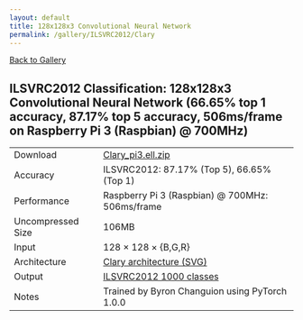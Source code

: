 ```yaml
---
layout: default
title: 128x128x3 Convolutional Neural Network
permalink: /gallery/ILSVRC2012/Clary
---
```


[Back to Gallery](/ELL/gallery)

## ILSVRC2012 Classification: 128x128x3 Convolutional Neural Network (66.65% top 1 accuracy, 87.17% top 5 accuracy, 506ms/frame on Raspberry Pi 3 (Raspbian) @ 700MHz)

<table class="table table-striped table-bordered">
    <tr>
        <td> Download </td>
        <td colspan="3"> <a href="https://github.com/Microsoft/ELL-models/raw/master/models/ILSVRC2012/Clary/Clary_pi3.ell.zip">Clary_pi3.ell.zip</a></td>
    </tr>
    <tr>
        <td> Accuracy </td>
        <td colspan="3"> ILSVRC2012: 87.17% (Top 5), 66.65% (Top 1) </td>
    </tr>
    <tr>
        <td> Performance </td>
        <td colspan="3"> Raspberry Pi 3 (Raspbian) @ 700MHz: 506ms/frame </td>
    </tr>
    <tr>
        <td> Uncompressed Size </td>
        <td colspan="3"> 106MB </td>
    </tr>
    <tr>
        <td> Input </td>
        <td colspan="3"> 128 &times; 128 &times; {B,G,R} </td>
    </tr>
    <tr>
        <td> Architecture </td>
        <td>
            <a href="https://github.com/Microsoft/ELL-models/raw/master/models/ILSVRC2012/Clary/Clary.cntk.svg?sanitize=true" target="_blank">Clary architecture (SVG)</a>
        </td>
    </tr>
    <tr>
        <td> Output </td>
        <td colspan="3"> <a href="https://github.com/Microsoft/ELL-models/raw/master/models/ILSVRC2012/categories.txt">ILSVRC2012 1000 classes</a> </td>
    </tr>
    <tr>
        <td> Notes </td>
        <td colspan="3"> Trained by Byron Changuion using PyTorch 1.0.0 </td>
    </tr>
</table>


